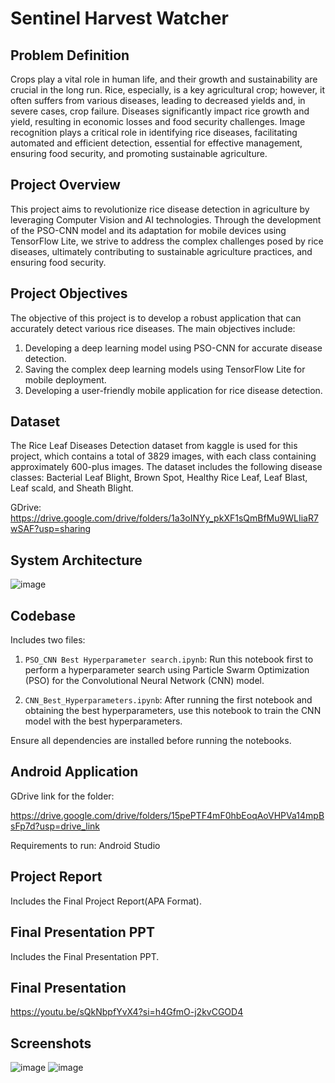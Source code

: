 # Sentinel Harvest Watcher

## Problem Definition

Crops play a vital role in human life, and their growth and sustainability are crucial in the long run. Rice, especially, is a key agricultural crop; however, it often suffers from various diseases, leading to decreased yields and, in severe cases, crop failure. Diseases significantly impact rice growth and yield, resulting in economic losses and food security challenges. Image recognition plays a critical role in identifying rice diseases, facilitating automated and efficient detection, essential for effective management, ensuring food security, and promoting sustainable agriculture.

## Project Overview

This project aims to revolutionize rice disease detection in agriculture by leveraging Computer Vision and AI technologies. Through the development of the PSO-CNN model and its adaptation for mobile devices using TensorFlow Lite, we strive to address the complex challenges posed by rice diseases, ultimately contributing to sustainable agriculture practices, and ensuring food security.

## Project Objectives

The objective of this project is to develop a robust application that can accurately detect various rice diseases. The main objectives include:

1. Developing a deep learning model using PSO-CNN for accurate disease detection.
2. Saving the complex deep learning models using TensorFlow Lite for mobile deployment.
3. Developing a user-friendly mobile application for rice disease detection.

## Dataset

The Rice Leaf Diseases Detection dataset from kaggle is used for this project, which contains a total of 3829 images, with each class containing approximately 600-plus images. The dataset includes the following disease classes: Bacterial Leaf Blight, Brown Spot, Healthy Rice Leaf, Leaf Blast, Leaf scald, and Sheath Blight.

GDrive: https://drive.google.com/drive/folders/1a3oINYy_pkXF1sQmBfMu9WLIiaR7wSAF?usp=sharing

## System Architecture

![image](https://github.com/Anshul-AM/Sentinel_Harvest_Watcher/assets/150291680/9b130748-82ac-4a91-b927-89df1ecb421a)

## Codebase
Includes two files:

1. `PSO_CNN Best Hyperparameter search.ipynb`: Run this notebook first to perform a hyperparameter search using Particle Swarm Optimization (PSO) for the Convolutional Neural Network (CNN) model.

2. `CNN_Best_Hyperparameters.ipynb`: After running the first notebook and obtaining the best hyperparameters, use this notebook to train the CNN model with the best hyperparameters.

Ensure all dependencies are installed before running the notebooks.
## Android Application
GDrive link for the folder:

https://drive.google.com/drive/folders/15pePTF4mF0hbEoqAoVHPVa14mpBsFp7d?usp=drive_link

Requirements to run: Android Studio

## Project Report
Includes the Final Project Report(APA Format).

## Final Presentation PPT
Includes the Final Presentation PPT.

## Final Presentation
https://youtu.be/sQkNbpfYvX4?si=h4GfmO-j2kvCGOD4

## Screenshots
![image](https://github.com/Anshul-AM/Sentinel_Harvest_Watcher/assets/150291680/c6bc94b8-2af0-4b76-92d2-5de29c11be86)                                                                        ![image](https://github.com/Anshul-AM/Sentinel_Harvest_Watcher/assets/150291680/07c92b89-cd43-4021-b0eb-00261af390b2)


